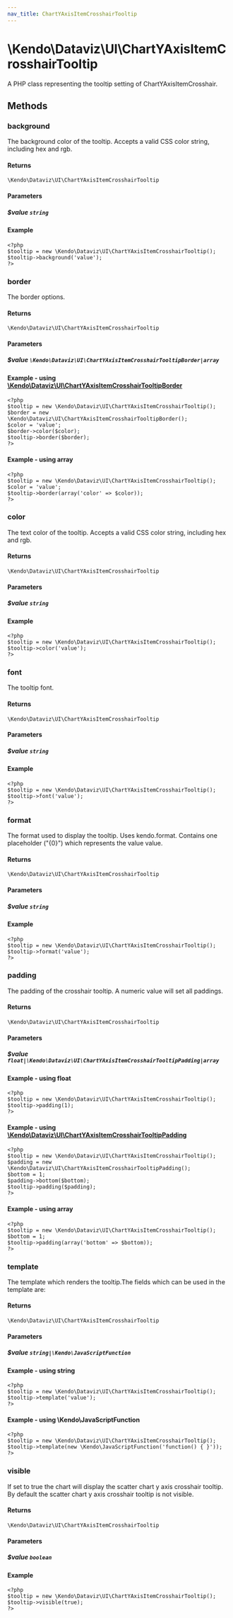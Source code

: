 ```yaml
---
nav_title: ChartYAxisItemCrosshairTooltip
---
```


# \Kendo\Dataviz\UI\ChartYAxisItemCrosshairTooltip

A PHP class representing the tooltip setting of ChartYAxisItemCrosshair.


## Methods

### background
The background color of the tooltip. Accepts a valid CSS color string, including hex and rgb.

#### Returns
`\Kendo\Dataviz\UI\ChartYAxisItemCrosshairTooltip`

#### Parameters

##### $value `string`



#### Example 
    <?php
    $tooltip = new \Kendo\Dataviz\UI\ChartYAxisItemCrosshairTooltip();
    $tooltip->background('value');
    ?>

### border

The border options.

#### Returns
`\Kendo\Dataviz\UI\ChartYAxisItemCrosshairTooltip`

#### Parameters

##### $value `\Kendo\Dataviz\UI\ChartYAxisItemCrosshairTooltipBorder|array`


#### Example - using [\Kendo\Dataviz\UI\ChartYAxisItemCrosshairTooltipBorder](/kendo-ui/api/wrappers/php/Kendo/Dataviz/UI/ChartYAxisItemCrosshairTooltipBorder)
    <?php
    $tooltip = new \Kendo\Dataviz\UI\ChartYAxisItemCrosshairTooltip();
    $border = new \Kendo\Dataviz\UI\ChartYAxisItemCrosshairTooltipBorder();
    $color = 'value';
    $border->color($color);
    $tooltip->border($border);
    ?>

#### Example - using array

    <?php
    $tooltip = new \Kendo\Dataviz\UI\ChartYAxisItemCrosshairTooltip();
    $color = 'value';
    $tooltip->border(array('color' => $color));
    ?>

### color
The text color of the tooltip. Accepts a valid CSS color string, including hex and rgb.

#### Returns
`\Kendo\Dataviz\UI\ChartYAxisItemCrosshairTooltip`

#### Parameters

##### $value `string`



#### Example 
    <?php
    $tooltip = new \Kendo\Dataviz\UI\ChartYAxisItemCrosshairTooltip();
    $tooltip->color('value');
    ?>

### font
The tooltip font.

#### Returns
`\Kendo\Dataviz\UI\ChartYAxisItemCrosshairTooltip`

#### Parameters

##### $value `string`



#### Example 
    <?php
    $tooltip = new \Kendo\Dataviz\UI\ChartYAxisItemCrosshairTooltip();
    $tooltip->font('value');
    ?>

### format
The format used to display the tooltip. Uses kendo.format. Contains one placeholder ("{0}") which represents the value value.

#### Returns
`\Kendo\Dataviz\UI\ChartYAxisItemCrosshairTooltip`

#### Parameters

##### $value `string`



#### Example 
    <?php
    $tooltip = new \Kendo\Dataviz\UI\ChartYAxisItemCrosshairTooltip();
    $tooltip->format('value');
    ?>

### padding

The padding of the crosshair tooltip. A numeric value will set all paddings.

#### Returns
`\Kendo\Dataviz\UI\ChartYAxisItemCrosshairTooltip`

#### Parameters

##### $value `float|\Kendo\Dataviz\UI\ChartYAxisItemCrosshairTooltipPadding|array`




#### Example  - using float
    <?php
    $tooltip = new \Kendo\Dataviz\UI\ChartYAxisItemCrosshairTooltip();
    $tooltip->padding(1);
    ?>


#### Example - using [\Kendo\Dataviz\UI\ChartYAxisItemCrosshairTooltipPadding](/kendo-ui/api/wrappers/php/Kendo/Dataviz/UI/ChartYAxisItemCrosshairTooltipPadding)
    <?php
    $tooltip = new \Kendo\Dataviz\UI\ChartYAxisItemCrosshairTooltip();
    $padding = new \Kendo\Dataviz\UI\ChartYAxisItemCrosshairTooltipPadding();
    $bottom = 1;
    $padding->bottom($bottom);
    $tooltip->padding($padding);
    ?>

#### Example - using array

    <?php
    $tooltip = new \Kendo\Dataviz\UI\ChartYAxisItemCrosshairTooltip();
    $bottom = 1;
    $tooltip->padding(array('bottom' => $bottom));
    ?>

### template
The template which renders the tooltip.The fields which can be used in the template are:

#### Returns
`\Kendo\Dataviz\UI\ChartYAxisItemCrosshairTooltip`

#### Parameters

##### $value `string|\Kendo\JavaScriptFunction`



#### Example  - using string
    <?php
    $tooltip = new \Kendo\Dataviz\UI\ChartYAxisItemCrosshairTooltip();
    $tooltip->template('value');
    ?>

#### Example  - using \Kendo\JavaScriptFunction
    <?php
    $tooltip = new \Kendo\Dataviz\UI\ChartYAxisItemCrosshairTooltip();
    $tooltip->template(new \Kendo\JavaScriptFunction('function() { }'));
    ?>

### visible
If set to true the chart will display the scatter chart y axis crosshair tooltip. By default the scatter chart y axis crosshair tooltip is not visible.

#### Returns
`\Kendo\Dataviz\UI\ChartYAxisItemCrosshairTooltip`

#### Parameters

##### $value `boolean`



#### Example 
    <?php
    $tooltip = new \Kendo\Dataviz\UI\ChartYAxisItemCrosshairTooltip();
    $tooltip->visible(true);
    ?>

